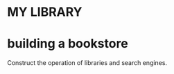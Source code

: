 # MY LIBRARY
 building a bookstore
 ===========================
 Construct the operation of libraries and search engines.
 
